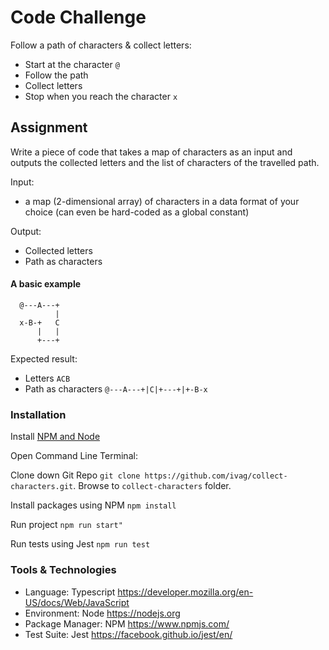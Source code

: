 # Code Challenge
Follow a path of characters & collect letters:

- Start at the character `@`
- Follow the path
- Collect letters
- Stop when you reach the character `x`

## Assignment

Write a piece of code that takes a map of characters as an input and outputs the collected letters and the list of characters of the travelled path.

Input:

- a map (2-dimensional array) of characters in a data format of your choice (can even be hard-coded as a global constant)

Output:

- Collected letters
- Path as characters

#### A basic example

```
  @---A---+
          |
  x-B-+   C
      |   |
      +---+
```

Expected result: 
- Letters ```ACB```
- Path as characters ```@---A---+|C|+---+|+-B-x```


### Installation
Install [NPM and Node](https://nodejs.org/en/download/)

Open Command Line Terminal:

Clone down Git Repo `git clone https://github.com/ivag/collect-characters.git`. Browse to `collect-characters` folder.
 
Install packages using NPM `npm install`

Run project `npm run start"`

Run tests using Jest `npm run test`


### Tools & Technologies
* Language: Typescript https://developer.mozilla.org/en-US/docs/Web/JavaScript
* Environment: Node https://nodejs.org
* Package Manager: NPM https://www.npmjs.com/
* Test Suite: Jest https://facebook.github.io/jest/en/
